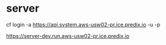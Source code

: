 # server

cf login -a https://api.system.aws-usw02-pr.ice.predix.io -u <user> -p <pwd>

https://server-dev.run.aws-usw02-pr.ice.predix.io